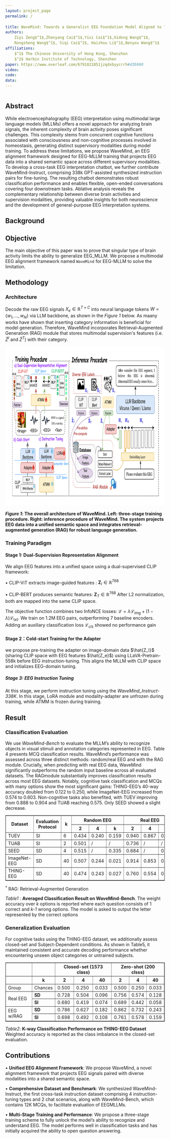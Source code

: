 ```yaml
---
layout: project_page
permalink: /

title: WaveMind: Towards a Generalist EEG Foundation Model Aligned to Textual and Visual Modalities
authors:
    Ziyi Zeng$^1$,Zhenyang Cai$^1$,Yixi Cai$^1$,Xidong Wang$^1$,  
    Rongsheng Wang$^1$, Siqi Cai$^2$, Haizhou Li$^1$,Benyou Wang$^1$  
affiliations:
    $^1$ The Chinese University of Hong Kong, Shenzhen   
    $^2$ Harbin Institute of Technology, Shenzhen
paper: https://www.overleaf.com/6791821851jzqdxbyycrrh#d3b960
video: 
code: 
data: 
---
```


<!-- Using HTML to center the abstract -->
<div class="columns is-centered has-text-centered">
    <div class="column is-four-fifths">
        <h2>Abstract</h2>
        <div class="content has-text-justified">
While electroencephalography (EEG) interpretation using multimodal large language models (MLLMs) offers a novel approach for analyzing brain signals, the inherent complexity of brain activity poses significant challenges. This complexity stems from concurrent cognitive functions associated with consciousness and non-cognitive processes involved in homeostasis, generating distinct supervisory modalities during model training. To address these limitations, we propose WaveMind, an EEG alignment framework designed for EEG-MLLM training that projects EEG data into a shared semantic space across different supervisory modalities. To develop a cross-task EEG interpretation chatbot, we further contribute WaveMind-Instruct, comprising 338k GPT-assisted synthesized instruction pairs for fine-tuning. The resulting chatbot demonstrates robust classification performance and enables flexible, open-ended conversations covering four downstream tasks. Ablative analysis reveals the complementary relationship between diverse brain activities and supervision modalities, providing valuable insights for both neuroscience and the development of general-purpose EEG interpretation systems.
        </div>
    </div>
</div>


## Background

## Objective
The main objective of this paper was to prove that singular type of brain activity limits the ability to generalize EEG_MLLM. We propose a multimodal EEG alignment framework named `WaveMind` for EEG-MLLM to solve the limitation.




## Methodology
### Architecture
Decode the raw EEG signals $X_e \in \mathbb{R}^{T \times C}$ into neural language tokens  $W = \{w_1, \dots, w_N\}$ via LLM backbone, as shown in the *Figure 1* below. As maany works have shown that inserting category information is beneficial for model generation. Therefore, WaveMind incorporates Retrieval-Augmented Generation (RAG) module that stores multimodal supervision's features (i.e. $\hat{Z}^I$ and $\hat{Z}^T$) with their category.


<img src="static\image\Architecture-1.png" width="900" height="500">

***Figure 1*: The overall architecture of WaveMind. Left: three-stage training procedure. Right: inference procedure of WaveMind. The system projects EEG data into a unified semantic space and integrates retrieval-augmented generation (RAG) for robust language generation.**

### Training Paradigm
#### Stage 1: **Dual-Supervision Representation Alignment**
We align EEG features into a unified space using a dual-supervised CLIP framework:

• CLIP-ViT extracts image-guided features : $\mathbf{Z}_I \in \mathbb{R}^{768}$ 

• CLIP-BERT produces semantic features: $\mathbf{Z}_T \in \mathbb{R}^{768}$
After L2 normalization, both are mapped into the same CLIP space.

The objective function combines two InfoNCE losses: $\mathcal{L} = \lambda \mathcal{L}_{\text{img}} + (1 - \lambda)\mathcal{L}_{\text{txt}}$.  We train on 1.2M EEG pairs, outperforming 7 baseline encoders. Adding an auxiliary classification loss $\mathcal{L}_{cls}$ showed no performance gain

#### Stage 2：**Cold-start Training for the Adapter**
we propose pre-training the adapter on image-domain data $\hat{Z_I}$ (sharing CLIP space with EEG features $\hat{Z_e}$) using LLaVA-Pretrain-558k before EEG instruction-tuning. This aligns the MLLM with CLIP space and initializes EEG-domain tuning.

##### Stage 3: **EEG Instruction Tuning**
At this stage, we perform instruction tuning using the *WaveMind\_Instruct-338K*. In this stage, LoRA module and modality-adapter are unfrozen during training, while ATMM is frozen during training.

## Result 
### **Classification Evaluation**
We use *WaveMind-Bench* to evaluate the MLLM’s ability to recognize objects in visual stimuli and annotation categories represented in EEG. Table 4 presents MCQ classification results. WaveMind’s performance was assessed across three distinct methods: random/real EEG and with the RAG module. Crucially, when predicting with real EEG data, WaveMind significantly outperforms the random input baseline across all evaluated datasets. The RAGmodule substantially improves classification results across most EEG datasets. Notably, cognitive task classification and MCQs with many options show the most significant gains: THING-EEG’s 40-way accuracy doubled from 0.122 to 0.250, while ImageNet-EEG increased from 0.574 to 0.603. Non-cognitive tasks also benefited, with TUEV improving from 0.888 to 0.904 and TUAB reaching 0.575. Only SEED showed a slight decrease.

<table border="1" cellspacing="0" cellpadding="6">
  <thead>
    <tr>
      <th rowspan="2"><b>Dataset</b></th>
      <th rowspan="2"><b>Evaluation Protocol</b></th>
      <th rowspan="2"><b>k</b></th>
      <th colspan="3"><b>Random EEG</b></th>
      <th colspan="3"><b>Real EEG</b></th>
      <th colspan="3"><b>EEG w/RAG<sup>†</sup></b></th>
    </tr>
    <tr>
      <th>2</th><th>4</th><th>k</th>
      <th>2</th><th>4</th><th>k</th>
      <th>2</th><th>4</th><th>k</th>
    </tr>
  </thead>
  <tbody>
    <tr>
      <td>TUEV</td><td>SI</td><td>6</td>
      <td>0.434</td><td>0.240</td><td>0.159</td>
      <td>0.940</td><td>0.867</td><td>0.888</td>
      <td>0.925</td><td>0.890</td><td>0.904</td>
    </tr>
    <tr>
      <td>TUAB</td><td>SI</td><td>2</td>
      <td>0.501</td><td>/</td><td>/</td>
      <td>0.736</td><td>/</td><td>/</td>
      <td>0.741</td><td>/</td><td>/</td>
    </tr>
    <tr>
      <td>SEED</td><td>SD</td><td>4</td>
      <td>0.515</td><td>/</td><td>0.335</td>
      <td>0.684</td><td>/</td><td>0.543</td>
      <td>0.676</td><td>/</td><td>0.529</td>
    </tr>
    <tr>
      <td>ImageNet-EEG</td><td>SD</td><td>40</td>
      <td>0.507</td><td>0.244</td><td>0.021</td>
      <td>0.914</td><td>0.853</td><td>0.574</td>
      <td>0.937</td><td>0.887</td><td>0.603</td>
    </tr>
    <tr>
      <td>THING-EEG</td><td>SD</td><td>40</td>
      <td>0.474</td><td>0.243</td><td>0.027</td>
      <td>0.760</td><td>0.554</td><td>0.122</td>
      <td>0.869</td><td>0.721</td><td>0.250</td>
    </tr>
  </tbody>
</table>
<p><sup>†</sup> RAG: Retrieval-Augmented Generation</p>

*Table1* : **Averaged Classification Result on WaveMind-Bench**. The weight accuracy over *k* options is reported where each question consists of 1 correct and *k-1* wrong options. The model is asked to output the letter represented by the correct options


### **Generalization Evaluation**
For cognitive tasks using the THING-EEG dataset, we additionally assess closed-set and Subject-Dependent conditions. As shown in Table5, it maintained consistent and accurate decoding performance whether encountering unseen object categories or untrained subjects.

<table border="1" cellspacing="0" cellpadding="6">
  <thead>
    <tr>
      <th rowspan="2"></th>
      <th rowspan="2"></th>
      <th colspan="3">Closed-set (1573 class)</th>
      <th colspan="3">Zero-shot (200 clsss)</th>
    </tr>
    <tr>
    </tr>
    <tr>
      <th rowspan=""></th>
      <th colspan="1">k</th>
      <th>2</th><th>4</th><th>40</th>
      <th>2</th><th>4</th><th>40</th>
    </tr>
  </thead>
  <tbody>
    <tr>
      <td rowspan="1">Group</td>
      <td rowspan="1">Chances</td>
      <td>0.500</td><td>0.250</td><td>0.033</td>
      <td>0.500</td><td>0.250</td><td>0.033</td>
    </tr>
    <tr>
      <td rowspan="2">Real EEG</td>
      <td><b>SD</b></td>
      <td>0.728</td><td>0.504</td><td>0.096</td>
      <td>0.756</td><td>0.574</td><td>0.128</td>
    </tr>
    <tr>
      <td><b>SI</b></td>
      <td>0.680</td><td>0.419</td><td>0.074</td>
      <td>0.689</td><td>0.442</td><td>0.058</td>
    </tr>
    <tr>
      <td rowspan="2">EEG w/RAG</td>
      <td><b>SD</b></td>
      <td>0.786</td><td>0.627</td><td>0.182</td>
      <td>0.862</td><td>0.732</td><td>0.243</td>
    </tr>
    <tr>
      <td><b>SI</b></td>
      <td>0.698</td><td>0.492</td><td>0.108</td>
      <td>0.761</td><td>0.578</td><td>0.159</td>
    </tr>
  </tbody>
</table>

*Table2*: **K-way Classification Performance on THING-EEG Dataset** Weighted accuracy is reported as the class imbalance in the closed-set evaluation.

## Contributions

• **Unified EEG Alignment Framework**: We propose WaveMind, a novel alignment framework that projects EEG signals paired with diverse modalities into a shared semantic space.

• **Comprehensive Dataset and Benchmark**: We synthesized WaveMind-Instruct, the first cross-task instruction dataset comprising 4 instruction-tuning types and 2 chat scenarios, along with WaveMind-Bench, which contains 12K MCQs, to facilitate evaluation of EEGMLLMs.

• **Multi-Stage Training and Performance**: We propose a three-stage training scheme to fully unlock the model’s ability to recognize and understand EEG. The model performs well in classification tasks and has initially acquired the ability to open question answering.
